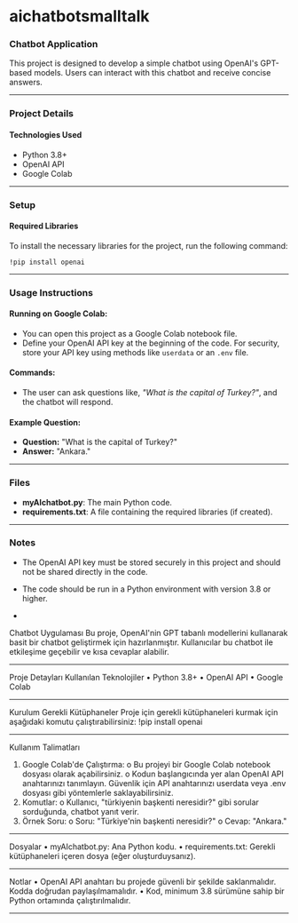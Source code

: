 # aichatbotsmalltalk

### Chatbot Application

This project is designed to develop a simple chatbot using OpenAI's GPT-based models. Users can interact with this chatbot and receive concise answers.

---

### Project Details

#### Technologies Used
- Python 3.8+
- OpenAI API
- Google Colab

---

### Setup

#### Required Libraries
To install the necessary libraries for the project, run the following command:

```
!pip install openai
```

---

### Usage Instructions

#### Running on Google Colab:
- You can open this project as a Google Colab notebook file.
- Define your OpenAI API key at the beginning of the code. For security, store your API key using methods like `userdata` or an `.env` file.

#### Commands:
- The user can ask questions like, *"What is the capital of Turkey?"*, and the chatbot will respond.

#### Example Question:
- **Question:** "What is the capital of Turkey?"  
- **Answer:** "Ankara."

---

### Files
- **myAIchatbot.py**: The main Python code.
- **requirements.txt**: A file containing the required libraries (if created).

---

### Notes
- The OpenAI API key must be stored securely in this project and should not be shared directly in the code.
- The code should be run in a Python environment with version 3.8 or higher.

- 
Chatbot Uygulaması
Bu proje, OpenAI'nin GPT tabanlı modellerini kullanarak basit bir chatbot geliştirmek için hazırlanmıştır. Kullanıcılar bu chatbot ile etkileşime geçebilir ve kısa cevaplar alabilir.
________________________________________
Proje Detayları
Kullanılan Teknolojiler
•	Python 3.8+
•	OpenAI API
•	Google Colab
________________________________________
Kurulum
Gerekli Kütüphaneler
Proje için gerekli kütüphaneleri kurmak için aşağıdaki komutu çalıştırabilirsiniz:
!pip install openai
________________________________________
Kullanım Talimatları
1.	Google Colab'de Çalıştırma:
o	Bu projeyi bir Google Colab notebook dosyası olarak açabilirsiniz.
o	Kodun başlangıcında yer alan OpenAI API anahtarınızı tanımlayın. Güvenlik için API anahtarınızı userdata veya .env dosyası gibi yöntemlerle saklayabilirsiniz.
2.	Komutlar:
o	Kullanıcı, "türkiyenin başkenti neresidir?" gibi sorular sorduğunda, chatbot yanıt verir.
3.	Örnek Soru:
o	Soru: "Türkiye'nin başkenti neresidir?"
o	Cevap: "Ankara."
________________________________________
Dosyalar
•	myAIchatbot.py: Ana Python kodu.
•	requirements.txt: Gerekli kütüphaneleri içeren dosya (eğer oluşturduysanız).
________________________________________
Notlar
•	OpenAI API anahtarı bu projede güvenli bir şekilde saklanmalıdır. Kodda doğrudan paylaşılmamalıdır.
•	Kod, minimum 3.8 sürümüne sahip bir Python ortamında çalıştırılmalıdır.
________________________________________


